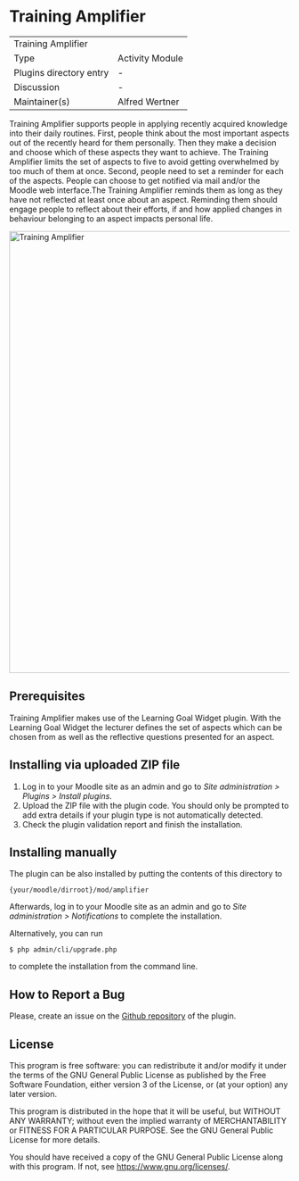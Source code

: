 # Training Amplifier

<table>
  <tr>
    <td colspan="2">Training Amplifier</td>
  </tr>
  <tr>
    <td>Type</td>
    <td>Activity Module</td>
  </tr>
  <tr>
    <td>Plugins directory entry</td>
    <td>-</td>
  </tr>
  <tr>
    <td>Discussion</td>
    <td>-</td>
  </tr>
  <tr>
    <td>Maintainer(s)</td>
    <td>Alfred Wertner</td>
  </tr>
</table>

Training Amplifier supports people in applying recently acquired knowledge into their daily routines.
First, people think about the most important aspects out of the recently heard for them personally. Then they make a decision and choose which of these aspects they want to achieve. The Training Amplifier limits the set of aspects to five to avoid getting overwhelmed by too much of them at once.
Second, people need to set a reminder for each of the aspects. People can choose to get notified via mail and/or the Moodle web interface.The Training Amplifier reminds them as long as they have not reflected at least once about an aspect. Reminding them should engage people to reflect about their efforts, if and how applied changes in behaviour belonging to an aspect impacts personal life.

<img width="792" alt="Training Amplifier" src="https://github.com/simonefranza/moodle-mod_amplifier/assets/6499758/567d7cbe-8ada-4d43-8573-1161b4d1d74d">

## Prerequisites

Training Amplifier makes use of the Learning Goal Widget plugin. With the Learning Goal Widget the lecturer defines the set of aspects which can be chosen from as well as the reflective questions presented for an aspect.

## Installing via uploaded ZIP file ##

1. Log in to your Moodle site as an admin and go to _Site administration >
   Plugins > Install plugins_.
2. Upload the ZIP file with the plugin code. You should only be prompted to add
   extra details if your plugin type is not automatically detected.
3. Check the plugin validation report and finish the installation.

## Installing manually ##

The plugin can be also installed by putting the contents of this directory to

    {your/moodle/dirroot}/mod/amplifier

Afterwards, log in to your Moodle site as an admin and go to _Site administration >
Notifications_ to complete the installation.

Alternatively, you can run

    $ php admin/cli/upgrade.php

to complete the installation from the command line.

## How to Report a Bug

Please, create an issue on the 
[Github repository](https://github.com/simonefranza/moodle-mod_amplifier/issues) 
of the plugin.

## License ##

This program is free software: you can redistribute it and/or modify
it under the terms of the GNU General Public License as published by
the Free Software Foundation, either version 3 of the License, or
(at your option) any later version.

This program is distributed in the hope that it will be useful,
but WITHOUT ANY WARRANTY; without even the implied warranty of
MERCHANTABILITY or FITNESS FOR A PARTICULAR PURPOSE.  See the
GNU General Public License for more details.

You should have received a copy of the GNU General Public License
along with this program. If not, see <https://www.gnu.org/licenses/>.
